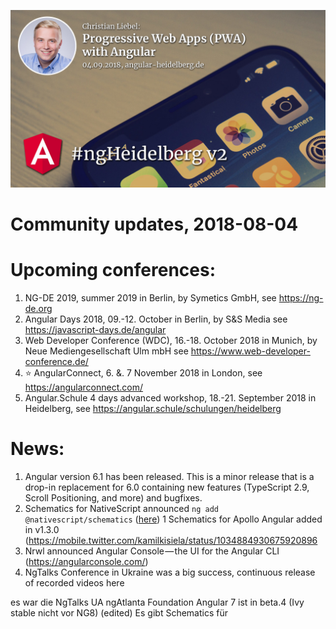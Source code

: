![ngHeidelbergv2.jpg](ngHeidelbergv2.jpg)

# Community updates, 2018-08-04

# Upcoming conferences:

1. NG-DE 2019, summer 2019 in Berlin, by Symetics GmbH, see https://ng-de.org 
1. Angular Days 2018, 09.-12. October in Berlin, by S&S Media see https://javascript-days.de/angular
1. Web Developer Conference (WDC), 16.-18. October 2018 in Munich, by Neue Mediengesellschaft Ulm mbH see https://www.web-developer-conference.de/
1. ⭐️ AngularConnect, 6. &. 7 November 2018 in London, see https://angularconnect.com/
1. Angular.Schule 4 days advanced workshop, 18.-21. September 2018 in Heidelberg, see https://angular.schule/schulungen/heidelberg 

# News:

1. Angular version 6.1 has been released.
   This is a minor release that is a drop-in replacement for 6.0 containing new features (TypeScript 2.9, Scroll Positioning, and more) and bugfixes.
1. Schematics for NativeScript announced `ng add @nativescript/schematics` ([here](https://blog.angular.io/apps-that-work-natively-on-the-web-and-mobile-9b26852495e7))
1 Schematics for Apollo Angular added in v1.3.0 (https://mobile.twitter.com/kamilkisiela/status/1034884930675920896
1. Nrwl announced Angular Console — the UI for the Angular CLI (https://angularconsole.com/)
1. NgTalks Conference in Ukraine was a big success, continuous release of recorded videos here 

es war die NgTalks UA
ngAtlanta Foundation
Angular 7 ist in beta.4 (Ivy stable nicht vor NG8) (edited)
Es gibt Schematics für 
